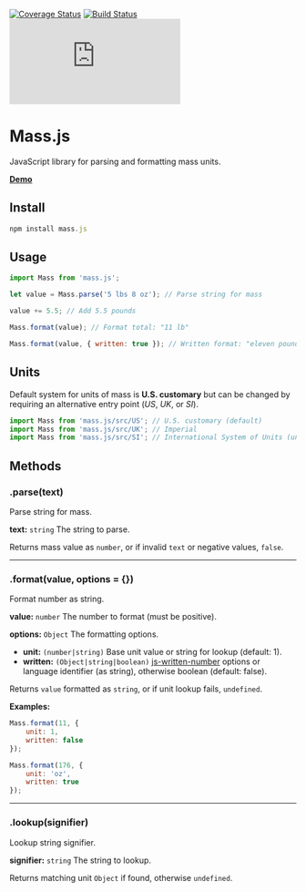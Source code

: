 [![Coverage Status](https://coveralls.io/repos/github/MeekLogic/Mass.js/badge.svg?branch=master)](https://coveralls.io/github/MeekLogic/Mass.js?branch=master) [![Build Status](https://travis-ci.com/MeekLogic/Mass.js.svg?branch=master)](https://travis-ci.com/MeekLogic/Mass.js) ![npm](https://img.shields.io/npm/dm/mass.js)

Mass.js
=======
JavaScript library for parsing and formatting mass units.

**[Demo](https://mass.tylervigario.com)**

Install
-------
```javascript
npm install mass.js
```

Usage
-----
```javascript
import Mass from 'mass.js';

let value = Mass.parse('5 lbs 8 oz'); // Parse string for mass

value += 5.5; // Add 5.5 pounds

Mass.format(value); // Format total: "11 lb"

Mass.format(value, { written: true }); // Written format: "eleven pounds"
```

Units
-----
Default system for units of mass is **U.S. customary** but can be changed by requiring an alternative entry point (*US*, *UK*, or *SI*).

```javascript
import Mass from 'mass.js/src/US'; // U.S. customary (default)
import Mass from 'mass.js/src/UK'; // Imperial
import Mass from 'mass.js/src/SI'; // International System of Units (unfinished)
```

Methods
-------
### .parse(text)

Parse string for mass.

**text:** `string` The string to parse.

Returns mass value as `number`, or if invalid `text` or negative values, `false`.

------------

### .format(value, options = {})

Format number as string.

**value:** `number` The number to format (must be positive).

**options:** `Object` The formatting options.
- **unit:** `(number|string)` Base unit value or string for lookup (default: 1).
- **written:** `(Object|string|boolean)` [js-written-number](https://github.com/yamadapc/js-written-number#options) options or language identifier (as string), otherwise boolean (default: false).

Returns `value` formatted as `string`, or if unit lookup fails, `undefined`.

**Examples:**
```javascript
Mass.format(11, {
	unit: 1,
	written: false
});

Mass.format(176, {
	unit: 'oz',
	written: true
});
```

------------

### .lookup(signifier)

Lookup string signifier.

**signifier:** `string` The string to lookup.

Returns matching unit `Object` if found, otherwise `undefined`.